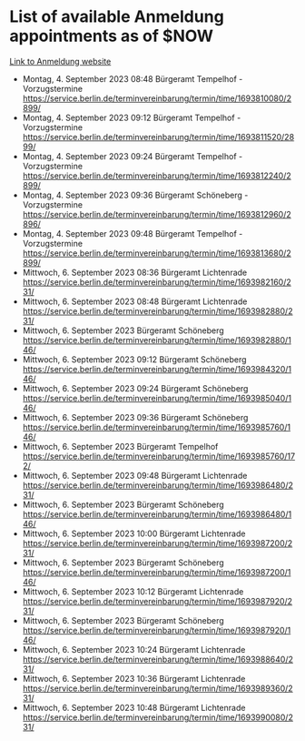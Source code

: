 # List of available Anmeldung appointments as of $NOW
[Link to Anmeldung website](https://service.berlin.de/terminvereinbarung/termin/tag.php?termin=1&anliegen[]=120686&dienstleisterlist=122210,122217,327316,122219,327312,122227,327314,122231,327346,122243,327348,122254,122252,329742,122260,329745,122262,329748,122271,327278,122273,327274,122277,327276,330436,122280,327294,122282,327290,122284,327292,122291,327270,122285,327266,122286,327264,122296,327268,150230,329760,122297,327286,122294,327284,122312,329763,122314,329775,122304,327330,122311,327334,122309,327332,317869,122281,327352,122279,329772,122283,122276,327324,122274,327326,122267,329766,122246,327318,122251,327320,122257,327322,122208,327298,122226,327300&herkunft=http%3A%2F%2Fservice.berlin.de%2Fdienstleistung%2F120686%2F)
- Montag, 4. September 2023 08:48 Bürgeramt Tempelhof - Vorzugstermine https://service.berlin.de/terminvereinbarung/termin/time/1693810080/2899/
- Montag, 4. September 2023 09:12 Bürgeramt Tempelhof - Vorzugstermine https://service.berlin.de/terminvereinbarung/termin/time/1693811520/2899/
- Montag, 4. September 2023 09:24 Bürgeramt Tempelhof - Vorzugstermine https://service.berlin.de/terminvereinbarung/termin/time/1693812240/2899/
- Montag, 4. September 2023 09:36 Bürgeramt Schöneberg - Vorzugstermine https://service.berlin.de/terminvereinbarung/termin/time/1693812960/2896/
- Montag, 4. September 2023 09:48 Bürgeramt Tempelhof - Vorzugstermine https://service.berlin.de/terminvereinbarung/termin/time/1693813680/2899/
- Mittwoch, 6. September 2023 08:36 Bürgeramt Lichtenrade https://service.berlin.de/terminvereinbarung/termin/time/1693982160/231/
- Mittwoch, 6. September 2023 08:48 Bürgeramt Lichtenrade https://service.berlin.de/terminvereinbarung/termin/time/1693982880/231/
- Mittwoch, 6. September 2023  Bürgeramt Schöneberg https://service.berlin.de/terminvereinbarung/termin/time/1693982880/146/
- Mittwoch, 6. September 2023 09:12 Bürgeramt Schöneberg https://service.berlin.de/terminvereinbarung/termin/time/1693984320/146/
- Mittwoch, 6. September 2023 09:24 Bürgeramt Schöneberg https://service.berlin.de/terminvereinbarung/termin/time/1693985040/146/
- Mittwoch, 6. September 2023 09:36 Bürgeramt Schöneberg https://service.berlin.de/terminvereinbarung/termin/time/1693985760/146/
- Mittwoch, 6. September 2023  Bürgeramt Tempelhof https://service.berlin.de/terminvereinbarung/termin/time/1693985760/172/
- Mittwoch, 6. September 2023 09:48 Bürgeramt Lichtenrade https://service.berlin.de/terminvereinbarung/termin/time/1693986480/231/
- Mittwoch, 6. September 2023  Bürgeramt Schöneberg https://service.berlin.de/terminvereinbarung/termin/time/1693986480/146/
- Mittwoch, 6. September 2023 10:00 Bürgeramt Lichtenrade https://service.berlin.de/terminvereinbarung/termin/time/1693987200/231/
- Mittwoch, 6. September 2023  Bürgeramt Schöneberg https://service.berlin.de/terminvereinbarung/termin/time/1693987200/146/
- Mittwoch, 6. September 2023 10:12 Bürgeramt Lichtenrade https://service.berlin.de/terminvereinbarung/termin/time/1693987920/231/
- Mittwoch, 6. September 2023  Bürgeramt Schöneberg https://service.berlin.de/terminvereinbarung/termin/time/1693987920/146/
- Mittwoch, 6. September 2023 10:24 Bürgeramt Lichtenrade https://service.berlin.de/terminvereinbarung/termin/time/1693988640/231/
- Mittwoch, 6. September 2023 10:36 Bürgeramt Lichtenrade https://service.berlin.de/terminvereinbarung/termin/time/1693989360/231/
- Mittwoch, 6. September 2023 10:48 Bürgeramt Lichtenrade https://service.berlin.de/terminvereinbarung/termin/time/1693990080/231/
